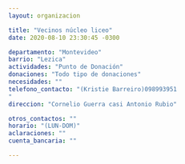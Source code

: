 ```yaml
---
layout: organizacion

title: "Vecinos núcleo liceo"
date: 2020-08-10 23:30:45 -0300

departamento: "Montevideo"
barrio: "Lezica"
actividades: "Punto de Donación"
donaciones: "Todo tipo de donaciones"
necesidades: ""
telefono_contacto: "(Kristie Barreiro)098993951
"
direccion: "Cornelio Guerra casi Antonio Rubio"

otros_contactos: ""
horario: "(LUN-DOM)"
aclaraciones: ""
cuenta_bancaria: ""

---
```

